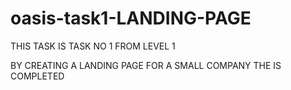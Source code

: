 # oasis-task1-LANDING-PAGE


THIS TASK IS TASK NO 1 FROM LEVEL 1 

BY CREATING A LANDING PAGE FOR A SMALL COMPANY THE IS COMPLETED
